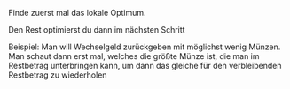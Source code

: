 Finde zuerst mal das lokale Optimum.

Den Rest optimierst du dann im nächsten Schritt

Beispiel:
Man will Wechselgeld zurückgeben mit möglichst wenig Münzen. Man schaut dann erst mal, welches die größte Münze ist, die man im Restbetrag unterbringen kann, um dann das gleiche für den verbleibenden Restbetrag zu wiederholen